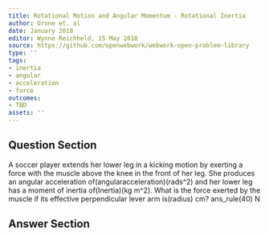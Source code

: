 ```yaml
---
title: Rotational Motion and Angular Momentum - Rotational Inertia
author: Urone et. al
date: January 2018
editor: Wynne Reichheld, 15 May 2018
source: https://github.com/openwebwork/webwork-open-problem-library
type: ''
tags:
- inertia
- angular
- acceleration
- force
outcomes:
- TBD
assets: ''
---
```


## Question Section 

A soccer player extends her lower leg in a kicking motion by exerting a force with the muscle above the knee in the front of her leg. She produces an angular acceleration of(angularacceleration)(rads^2) and her lower leg has a moment of inertia of(Inertia)(kg m^2). What is the force exerted by the muscle if its effective perpendicular lever arm is(radius) cm?
ans_rule(40) N



## Answer Section

